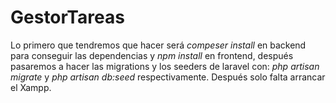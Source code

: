 # GestorTareas
Lo primero que tendremos que hacer será *compeser install* en backend para conseguir las dependencias y *npm install* en frontend, después pasaremos a hacer las migrations y los seeders de laravel con: *php artisan migrate* y *php artisan db:seed* respectivamente. Después solo falta arrancar el Xampp.
